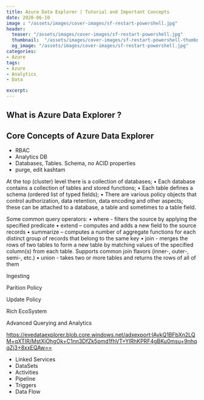 ```yaml
---
title: Azure Data Explorer | Tutorial and Important Concepts
date: 2020-06-10
image : "/assets/images/cover-images/sf-restart-powershell.jpg"
header:
  teaser: "/assets/images/cover-images/sf-restart-powershell.jpg"
  thumbnail:  "/assets/images/cover-images/sf-restart-powershell-thumbnail.jpg"
  og_image: "/assets/images/cover-images/sf-restart-powershell.jpg"
categories:
- Azure
tags:
- Azure
- Analytics
- Data

excerpt: 
---
```


## What is Azure Data Explorer ?

## Core Concepts of Azure Data Explorer

- RBAC
- Analytics DB
- Databases, Tables. Schema, no ACID properties
- purge, edit kashtam

At the top (cluster) level there is a collection of databases;
• Each database contains a collection of tables and stored functions;
• Each table defines a schema (ordered list of typed fields);
• There are various policy objects that control authorization, data retention, data encoding and other 
aspects; these can be attached to a database, a table and sometimes to a table field.

Some common query operators:
• where - filters the source by applying the specified predicate
• extend – computes and adds a new field to the source records
• summarize – computes a number of aggregate functions for each distinct group of records that 
belong to the same key
• join - merges the rows of two tables to form a new table by matching values of the specified 
column(s) from each table. Supports common join flavors (inner-, outer-, semi-, etc.)
• union - takes two or more tables and returns the rows of all of them

Ingesting 

Parition Policy

Update Policy

Rich EcoSystem 

Advanced Querying and Analytics

https://evedataexplorer.blob.core.windows.net/adxexport;lAvkQ1BFbXn2LQM+qXTIR/MstXjOhgOk+C1nn3DfZk5pmd1fhVT+YlRhKPRF4gBKu0msu+9nhqqZj3+8xxEQAw==

- Linked Services
- DataSets
- Activities
- Pipeline
- Triggers
- Data Flow

